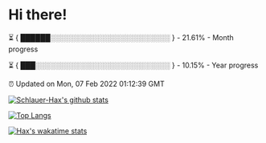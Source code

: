 # Hi there!

⏳ { ██████░░░░░░░░░░░░░░░░░░░░░░░░ } - 21.61% - Month progress

⏳ { ███░░░░░░░░░░░░░░░░░░░░░░░░░░░ } - 10.15% - Year progress

⏰ Updated on Mon, 07 Feb 2022 01:12:39 GMT


[![Schlauer-Hax's github stats](https://github-readme-stats.vercel.app/api?username=Schlauer-Hax&show_icons=true&theme=dark&count_private=true)](https://github.com/Schlauer-Hax)


[![Top Langs](https://github-readme-stats.vercel.app/api/top-langs/?username=Schlauer-Hax&layout=compact&theme=dark)](https://github.com/Schlauer-Hax?tab=repositories)


[![Hax's wakatime stats](https://github-readme-stats.vercel.app/api/wakatime?username=Hax&theme=dark)](https://wakatime.com/@Hax)

